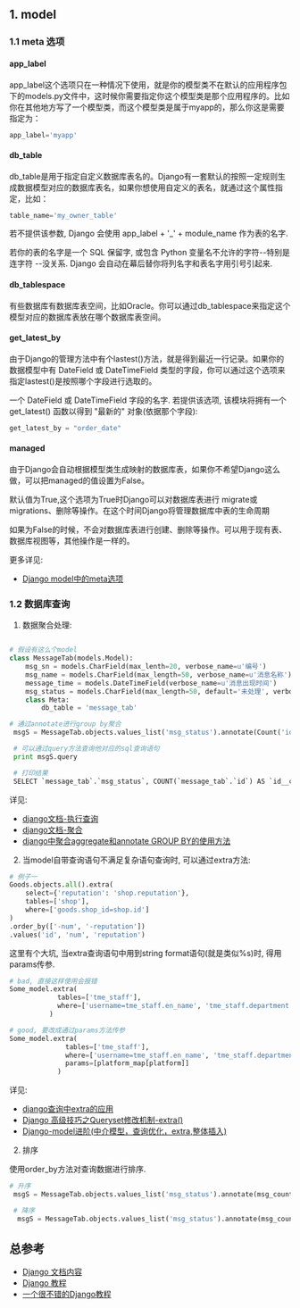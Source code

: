 

## 1. model

### 1.1 meta 选项

#### app_label
app_label这个选项只在一种情况下使用，就是你的模型类不在默认的应用程序包下的models.py文件中，这时候你需要指定你这个模型类是那个应用程序的。比如你在其他地方写了一个模型类，而这个模型类是属于myapp的，那么你这是需要指定为：
```py
app_label='myapp'
```
#### db_table
db_table是用于指定自定义数据库表名的。Django有一套默认的按照一定规则生成数据模型对应的数据库表名，如果你想使用自定义的表名，就通过这个属性指定，比如：
```py
table_name='my_owner_table'
```
若不提供该参数, Django 会使用 app_label + '_' + module_name 作为表的名字.

若你的表的名字是一个 SQL 保留字, 或包含 Python 变量名不允许的字符--特别是连字符 --没关系. Django 会自动在幕后替你将列名字和表名字用引号引起来.


#### db_tablespace
有些数据库有数据库表空间，比如Oracle。你可以通过db_tablespace来指定这个模型对应的数据库表放在哪个数据库表空间。

#### get_latest_by
由于Django的管理方法中有个lastest()方法，就是得到最近一行记录。如果你的数据模型中有 DateField 或 DateTimeField 类型的字段，你可以通过这个选项来指定lastest()是按照哪个字段进行选取的。

一个 DateField 或 DateTimeField 字段的名字. 若提供该选项, 该模块将拥有一个 get_latest() 函数以得到 "最新的" 对象(依据那个字段):
```py
get_latest_by = "order_date"
```
#### managed
由于Django会自动根据模型类生成映射的数据库表，如果你不希望Django这么做，可以把managed的值设置为False。

默认值为True,这个选项为True时Django可以对数据库表进行 migrate或migrations、删除等操作。在这个时间Django将管理数据库中表的生命周期

如果为False的时候，不会对数据库表进行创建、删除等操作。可以用于现有表、数据库视图等，其他操作是一样的。

更多详见: 
- [Django model中的meta选项](https://www.jianshu.com/p/dd7f4a11a7bb)

### 1.2 数据库查询

1. 数据聚合处理:

```py

# 假设有这么个model
class MessageTab(models.Model):
    msg_sn = models.CharField(max_lenth=20, verbose_name=u'编号')
    msg_name = models.CharField(max_length=50, verbose_name=u'消息名称')
    message_time = models.DateTimeField(verbose_name=u'消息出现时间')
    msg_status = models.CharField(max_length=50, default='未处理', verbose_name=u'消息状态')
    class Meta:
        db_table = 'message_tab'

# 通过annotate进行group by聚合
 msgS = MessageTab.objects.values_list('msg_status').annotate(Count('id'))

 # 可以通过query方法查询他对应的sql查询语句
 print msgS.query

 # 打印结果
 SELECT `message_tab`.`msg_status`, COUNT(`message_tab`.`id`) AS `id__count` FROM `message_tab` GROUP BY `message_tab`.`msg_status` ORDER BY 
```

详见:

- [django文档-执行查询](https://docs.djangoproject.com/zh-hans/3.0/topics/db/queries/#falling-back-to-raw-sql)
- [django文档-聚合](https://docs.djangoproject.com/zh-hans/3.0/topics/db/aggregation/)
- [django中聚合aggregate和annotate GROUP BY的使用方法](https://blog.csdn.net/AyoCross/article/details/68951413)

2. 当model自带查询语句不满足复杂语句查询时, 可以通过extra方法:
```py
# 例子一
Goods.objects.all().extra(
    select={'reputation': 'shop.reputation'},
    tables=['shop'],
    where=['goods.shop_id=shop.id']
)
.order_by(['-num', '-reputation'])
.values('id', 'num', 'reputation')
```
这里有个大坑, 当extra查询语句中用到string format语句(就是类似%s)时, 得用params传参.

```py
# bad, 直接这样使用会报错
Some_model.extra(
            tables=['tme_staff'],
            where=['username=tme_staff.en_name', 'tme_staff.department like "%s%%"' % [platform_map[platform]],
          )

# good, 要改成通过params方法传参
Some_model.extra(
              tables=['tme_staff'],
              where=['username=tme_staff.en_name', 'tme_staff.department like "%s%%"'],
              params=[platform_map[platform]]
            )
```

详见:

- [django查询中extra的应用](https://blog.csdn.net/weixin_42143550/article/details/88955477)
- [Django 高级技巧之Queryset修改机制-extra()](https://yandenghong.github.io/2019/03/06/django_extra/)
- [Django-model进阶(中介模型，查询优化，extra,整体插入)](https://www.cnblogs.com/huchong/p/7787036.html)

2. 排序

使用order_by方法对查询数据进行排序.

```py
# 升序
 msgS = MessageTab.objects.values_list('msg_status').annotate(msg_count=Count('id')).order_by('msg_count')

 # 降序
  msgS = MessageTab.objects.values_list('msg_status').annotate(msg_count=Count('id')).order_by('msg_count')
```



## 总参考

- [Django 文档内容](https://docs.djangoproject.com/zh-hans/3.0/contents/)
- [Django 教程](https://www.liujiangblog.com/course/django/132)
- [一个很不错的Django教程](https://github.com/pythonzhichan/django-beginners-guide)
